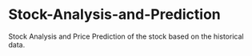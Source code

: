 # Stock-Analysis-and-Prediction
Stock Analysis and Price Prediction of the stock based on the historical data.
